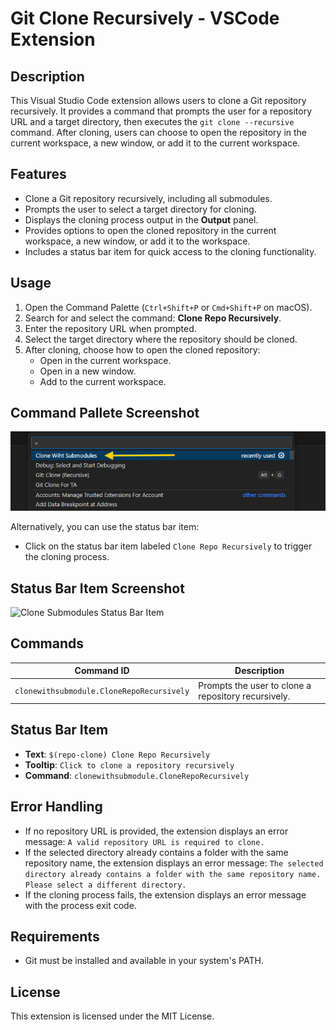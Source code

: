 # Git Clone Recursively - VSCode Extension

## Description

This Visual Studio Code extension allows users to clone a Git repository recursively. It provides a command that prompts the user for a repository URL and a target directory, then executes the `git clone --recursive` command. After cloning, users can choose to open the repository in the current workspace, a new window, or add it to the current workspace.

## Features

- Clone a Git repository recursively, including all submodules.
- Prompts the user to select a target directory for cloning.
- Displays the cloning process output in the **Output** panel.
- Provides options to open the cloned repository in the current workspace, a new window, or add it to the workspace.
- Includes a status bar item for quick access to the cloning functionality.

## Usage

1. Open the Command Palette (`Ctrl+Shift+P` or `Cmd+Shift+P` on macOS).
2. Search for and select the command: **Clone Repo Recursively**.
3. Enter the repository URL when prompted.
4. Select the target directory where the repository should be cloned.
5. After cloning, choose how to open the cloned repository:
   - Open in the current workspace.
   - Open in a new window.
   - Add to the current workspace.

## Command Pallete Screenshot

![Clone Submodules Command Palette](./Screenshot_palette.png)

Alternatively, you can use the status bar item:
- Click on the status bar item labeled `Clone Repo Recursively` to trigger the cloning process.

## Status Bar Item Screenshot 

![Clone Submodules Status Bar Item](./Screenshot.png)

## Commands

| Command ID                       | Description                          |
|----------------------------------|--------------------------------------|
| `clonewithsubmodule.CloneRepoRecursively` | Prompts the user to clone a repository recursively. |

## Status Bar Item

- **Text**: `$(repo-clone) Clone Repo Recursively`
- **Tooltip**: `Click to clone a repository recursively`
- **Command**: `clonewithsubmodule.CloneRepoRecursively`

## Error Handling

- If no repository URL is provided, the extension displays an error message: `A valid repository URL is required to clone.`
- If the selected directory already contains a folder with the same repository name, the extension displays an error message: `The selected directory already contains a folder with the same repository name. Please select a different directory.`
- If the cloning process fails, the extension displays an error message with the process exit code.

## Requirements

- Git must be installed and available in your system's PATH.


## License

This extension is licensed under the MIT License.
